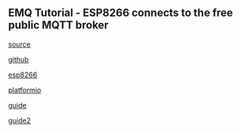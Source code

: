## EMQ Tutorial - ESP8266 connects to the free public MQTT broker 

[source](https://www.emqx.com/en/blog/esp8266-connects-to-the-public-mqtt-broker)

[github](https://github.com/emqx/MQTT-Client-Examples)

[esp8266](https://github.com/esp8266/Arduino)

[platformio](https://github.com/platformio/platform-espressif8266/tree/master/examples/esp8266-rtos-sdk-blink?utm_source=platformio.org&utm_medium=docs)

[guide](https://arduino-esp8266.readthedocs.io/en/3.0.2/installing.html#boards-manager)

[guide2](https://www.instructables.com/Use-Arduino-Due-to-program-and-test-ESP8266/)

```c


```